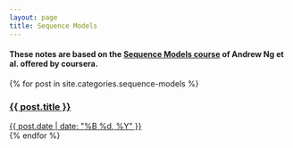 ```yaml
---
layout: page
title: Sequence Models
---
```


#### These notes are based on the [Sequence Models course](https://www.coursera.org/learn/nlp-sequence-models) of Andrew Ng et al. offered by coursera.

<div class="note-cards-container">
  {% for post in site.categories.sequence-models %}
  <a href="{{ post.url }}" class="note-card">
    <div class="note-content">
      <h3>{{ post.title }}</h3>
      <span class="note-date">{{ post.date | date: "%B %d, %Y" }}</span>
    </div>
  </a>
  {% endfor %}
</div>
